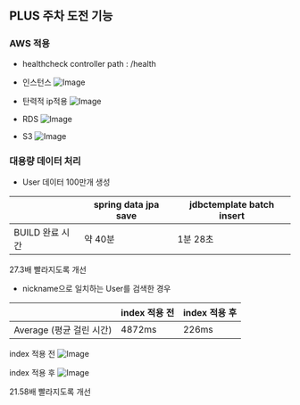 ## PLUS 주차 도전 기능
### AWS 적용
- healthcheck controller path : /health

- 인스턴스
![Image](https://github.com/user-attachments/assets/ddc8e2b4-9109-4efa-8e82-145404eda0e2)


- 탄력적 ip적용
![Image](https://github.com/user-attachments/assets/5d5f5c5a-dd65-402b-8ac2-ab08b3e0c9e0)
   
- RDS
![Image](https://github.com/user-attachments/assets/6f9b65fd-b5e5-49ff-884e-6bb733349987)

- S3
![Image](https://github.com/user-attachments/assets/72e6b883-ba2d-4571-89b1-ae1085beb03d)

### 대용량 데이터 처리
- User 데이터 100만개 생성

|  | spring data jpa save | jdbctemplate batch insert |
| --- | --- | --- |
| BUILD 완료 시간 | 약 40분 | 1분 28초 |

27.3배 빨라지도록 개선

- nickname으로 일치하는 User를 검색한 경우

|  | index 적용 전 | index 적용 후 |
| --- | --- | --- |
| Average (평균 걸린 시간) | 4872ms | 226ms |

 index 적용 전
![Image](https://github.com/user-attachments/assets/f4a487e6-c0a3-405d-b8b5-5d82f8557621)

 index 적용 후
![Image](https://github.com/user-attachments/assets/7757a2ee-5682-472d-b08e-b175fed04426)

 21.58배 빨라지도록 개선
